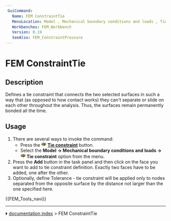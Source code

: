 ```yaml
---
 GuiCommand:
   Name: FEM ConstraintTie
   MenuLocation: Model , Mechanical boundary conditions and loads , Tie constraint
   Workbenches: FEM_Workbench
   Version: 0.19
   SeeAlso: FEM_ConstraintPressure
---
```


# FEM ConstraintTie

## Description

Defines a tie constraint that connects the two selected surfaces in such a way that (as opposed to how contact works) they can\'t separate or slide on each other throughout the analysis. Thus, the surfaces remain permanently bonded all the time.

## Usage

1.  There are several ways to invoke the command:
    -   Press the **<img src="images/FEM_ConstraintTie.svg" width=16px> [Tie constraint](FEM_ConstraintTie.md)** button.
    -   Select the **Model → Mechanical boundary conditions and loads → <img src="images/FEM_ConstraintTie.svg" width=16px> Tie constraint** option from the menu.
2.  Press the **Add** button in the task panel and then click on the face you want to add to tie constraint definition. Exactly two faces have to be added, one after the other.
3.  Optionally, define Tolerance - tie constraint will be applied only to nodes separated from the opposite surface by the distance not larger than the one specified here.




 {{FEM_Tools_navi}}



---
⏵ [documentation index](../README.md) > FEM ConstraintTie
